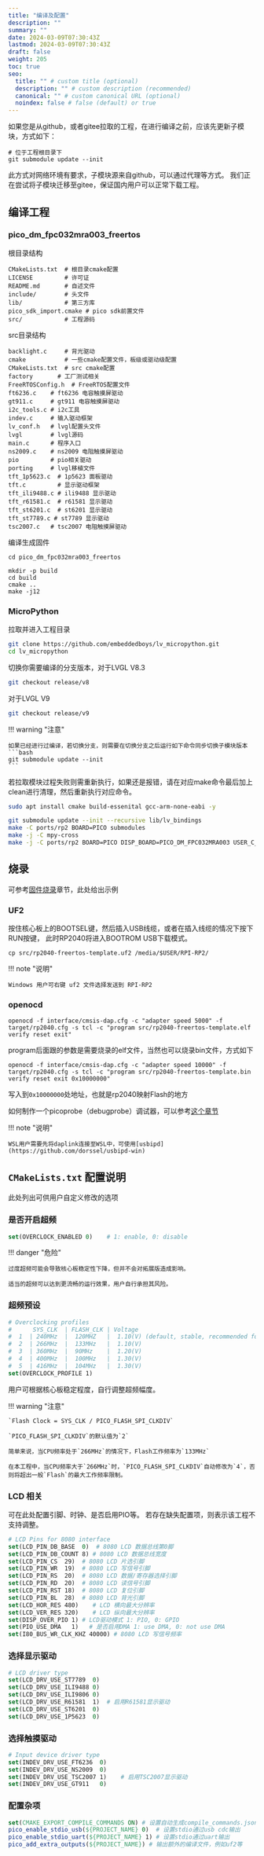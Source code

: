 ```yaml
---
title: "编译及配置"
description: ""
summary: ""
date: 2024-03-09T07:30:43Z
lastmod: 2024-03-09T07:30:43Z
draft: false
weight: 205
toc: true
seo:
  title: "" # custom title (optional)
  description: "" # custom description (recommended)
  canonical: "" # custom canonical URL (optional)
  noindex: false # false (default) or true
---
```


如果您是从github，或者gitee拉取的工程，在进行编译之前，应该先更新子模块，方式如下：
```shell
# 位于工程根目录下
git submodule update --init
```
此方式对网络环境有要求，子模块源来自github，可以通过代理等方式。
我们正在尝试将子模块迁移至gitee，保证国内用户可以正常下载工程。

## 编译工程

### pico_dm_fpc032mra003_freertos

根目录结构
```shell
CMakeLists.txt  # 根目录cmake配置
LICENSE         # 许可证
README.md       # 自述文件
include/        # 头文件
lib/            # 第三方库
pico_sdk_import.cmake # pico sdk前置文件
src/            # 工程源码
```

src目录结构
```shell
backlight.c     # 背光驱动
cmake           # 一些cmake配置文件，板级或驱动级配置
CMakeLists.txt  # src cmake配置
factory       # 工厂测试相关
FreeRTOSConfig.h  # FreeRTOS配置文件
ft6236.c    # ft6236 电容触摸屏驱动
gt911.c     # gt911 电容触摸屏驱动
i2c_tools.c # i2c工具
indev.c     # 输入驱动框架
lv_conf.h   # lvgl配置头文件
lvgl        # lvgl源码
main.c      # 程序入口
ns2009.c    # ns2009 电阻触摸屏驱动
pio         # pio相关驱动
porting     # lvgl移植文件
tft_1p5623.c  # 1p5623 面板驱动
tft.c         # 显示驱动框架
tft_ili9488.c # ili9488 显示驱动
tft_r61581.c  # r61581 显示驱动
tft_st6201.c  # st6201 显示驱动
tft_st7789.c # st7789 显示驱动
tsc2007.c   # tsc2007 电阻触摸屏驱动
```

编译生成固件

```shell
cd pico_dm_fpc032mra003_freertos

mkdir -p build
cd build
cmake ..
make -j12
```

### MicroPython

拉取并进入工程目录
```bash
git clone https://github.com/embeddedboys/lv_micropython.git
cd lv_micropython
```

切换你需要编译的分支版本，对于LVGL V8.3
```bash
git checkout release/v8
```
对于LVGL V9
```bash
git checkout release/v9
```
!!! warning "注意"

    如果已经进行过编译，若切换分支，则需要在切换分支之后运行如下命令同步切换子模块版本
    ```bash
    git submodule update --init
    ```

若拉取模块过程失败则需重新执行，如果还是报错，请在对应make命令最后加上clean进行清理，然后重新执行对应命令。

```bash title="Ubuntu"
sudo apt install cmake build-essenital gcc-arm-none-eabi -y

git submodule update --init --recursive lib/lv_bindings
make -C ports/rp2 BOARD=PICO submodules
make -j -C mpy-cross
make -j -C ports/rp2 BOARD=PICO DISP_BOARD=PICO_DM_FPC032MRA003 USER_C_MODULES=../../lib/lv_bindings/bindings.cmake
```

## 烧录

可参考[固件烧录](/docs/get-started/固件烧录/)章节，此处给出示例

### UF2

按住核心板上的BOOTSEL键，然后插入USB线缆，或者在插入线缆的情况下按下RUN按键，
此时RP2040将进入BOOTROM USB下载模式。

```shell
cp src/rp2040-freertos-template.uf2 /media/$USER/RPI-RP2/
```

!!! note "说明"

    Windows 用户可右键 uf2 文件选择发送到 RPI-RP2

### openocd

```shell
openocd -f interface/cmsis-dap.cfg -c "adapter speed 5000" -f target/rp2040.cfg -s tcl -c "program src/rp2040-freertos-template.elf verify reset exit"
```
program后面跟的参数是需要烧录的elf文件，当然也可以烧录bin文件，方式如下
```shell
openocd -f interface/cmsis-dap.cfg -c "adapter speed 10000" -f target/rp2040.cfg -s tcl -c "program src/rp2040-freertos-template.bin verify reset exit 0x10000000"
```
写入到`0x10000000`处地址，也就是rp2040映射Flash的地方

如何制作一个picoprobe（debugprobe）调试器，可以参考[这个章节](/docs/get-started/固件烧录/#debugprobe)

!!! note "说明"

    WSL用户需要先将daplink连接至WSL中，可使用[usbipd](https://github.com/dorssel/usbipd-win)

## `CMakeLists.txt` 配置说明

此处列出可供用户自定义修改的选项

### 是否开启超频
```cmake
set(OVERCLOCK_ENABLED 0)    # 1: enable, 0: disable
```

!!! danger "危险"

    过度超频可能会导致核心板稳定性下降，但并不会对拓展版造成影响。

    适当的超频可以达到更流畅的运行效果，用户自行承担其风险。

### 超频预设

```cmake title="src/CMakeLists.txt"
# Overclocking profiles
#      SYS_CLK  | FLASH_CLK | Voltage
#  1  | 240MHz  |  120MHZ   |  1.10(V) (default, stable, recommended for most devices)
#  2  | 266MHz  |  133MHz   |  1.10(V)
#  3  | 360MHz  |  90MHz    |  1.20(V)
#  4  | 400MHz  |  100MHz   |  1.30(V)
#  5  | 416MHz  |  104MHz   |  1.30(V)
set(OVERCLOCK_PROFILE 1)
```

用户可根据核心板稳定程度，自行调整超频幅度。

!!! warning "注意"

    `Flash Clock = SYS_CLK / PICO_FLASH_SPI_CLKDIV`

    `PICO_FLASH_SPI_CLKDIV`的默认值为`2`

    简单来说，当CPU频率处于`266MHz`的情况下，Flash工作频率为`133MHz`

    在本工程中，当CPU频率大于`266MHz`时，`PICO_FLASH_SPI_CLKDIV`自动修改为`4`，否则将超出一般`Flash`的最大工作频率限制。

### LCD 相关

可在此处配置引脚、时钟、是否启用PIO等。
若存在缺失配置项，则表示该工程不支持调整。
```cmake title="src/cmake/r61581.cmake"
# LCD Pins for 8080 interface
set(LCD_PIN_DB_BASE  0)  # 8080 LCD 数据总线第0脚
set(LCD_PIN_DB_COUNT 8) # 8080 LCD 数据总线宽度
set(LCD_PIN_CS  29)  # 8080 LCD 片选引脚
set(LCD_PIN_WR  19)  # 8080 LCD 写信号引脚
set(LCD_PIN_RS  20)  # 8080 LCD 数据/寄存器选择引脚
set(LCD_PIN_RD  20)  # 8080 LCD 读信号引脚
set(LCD_PIN_RST 18)  # 8080 LCD 复位引脚
set(LCD_PIN_BL  28)  # 8080 LCD 背光引脚
set(LCD_HOR_RES 480)    # LCD 横向最大分辨率
set(LCD_VER_RES 320)    # LCD 纵向最大分辨率
set(DISP_OVER_PIO 1) # LCD驱动模式 1: PIO, 0: GPIO
set(PIO_USE_DMA   1)   # 是否启用DMA 1: use DMA, 0: not use DMA
set(I80_BUS_WR_CLK_KHZ 40000) # 8080 LCD 写信号频率
```

### 选择显示驱动
```cmake title="src/CMakeLists.txt"
# LCD driver type
set(LCD_DRV_USE_ST7789  0)
set(LCD_DRV_USE_ILI9488 0)
set(LCD_DRV_USE_ILI9806 0)
set(LCD_DRV_USE_R61581  1)  # 启用R61581显示驱动
set(LCD_DRV_USE_ST6201  0)
set(LCD_DRV_USE_1P5623  0)
```

### 选择触摸驱动
```cmake title="src/CMakeLists.txt"
# Input device driver type
set(INDEV_DRV_USE_FT6236  0)
set(INDEV_DRV_USE_NS2009  0)
set(INDEV_DRV_USE_TSC2007 1)    # 启用TSC2007显示驱动
set(INDEV_DRV_USE_GT911   0)
```

### 配置杂项
```cmake title="src/CMakeLists.txt"
set(CMAKE_EXPORT_COMPILE_COMMANDS ON) # 设置自动生成compile_commands.json
pico_enable_stdio_usb(${PROJECT_NAME} 0)  # 设置stdio通过usb cdc输出
pico_enable_stdio_uart(${PROJECT_NAME} 1) # 设置stdio通过uart输出
pico_add_extra_outputs(${PROJECT_NAME}) # 输出额外的编译文件，例如uf2等
```